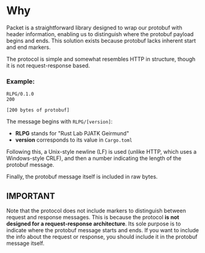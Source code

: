 # Why

Packet is a straightforward library designed to wrap our protobuf with header information, enabling us to distinguish where the protobuf payload begins and ends. This solution exists because protobuf lacks inherent start and end markers.

The protocol is simple and somewhat resembles HTTP in structure, though it is not request-response based.

### Example:
```
RLPG/0.1.0
200

[200 bytes of protobuf]
```

The message begins with `RLPG/[version]`:
- **RLPG** stands for "Rust Lab PJATK Geirmund"
- **version** corresponds to its value in `Cargo.toml`

Following this, a Unix-style newline (LF) is used (unlike HTTP, which uses a Windows-style CRLF), and then a number indicating the length of the protobuf message.

Finally, the protobuf message itself is included in raw bytes.

## IMPORTANT

Note that the protocol does not include markers to distinguish between request and response messages. This is because the protocol **is not designed for a request-response architecture**. Its sole purpose is to indicate where the protobuf message starts and ends.
If you want to include the info about the request or response, you should include it in the protobuf message itself.
